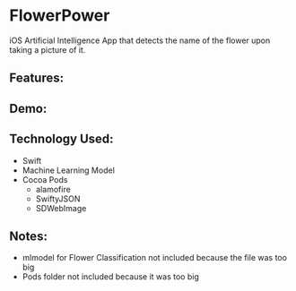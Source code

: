 # FlowerPower
iOS Artificial Intelligence App that detects the name of the flower upon taking a picture of it.

## Features:

## Demo:

## Technology Used:
- Swift
- Machine Learning Model
- Cocoa Pods
  - alamofire
  - SwiftyJSON
  - SDWebImage

## Notes:
- mlmodel for Flower Classification not included because the file was too big
- Pods folder not included because it was too big
